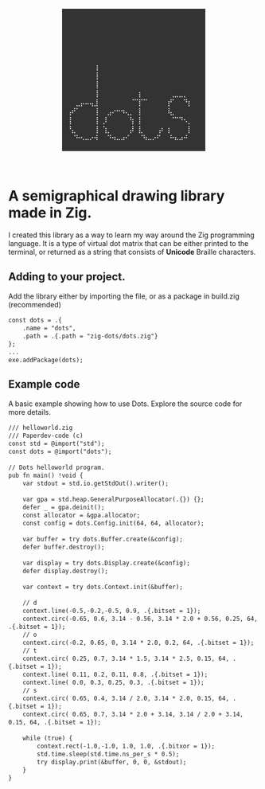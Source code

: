 <!--lint disable no-literal-urls-->

<p align="center">
<img
  alt="[Dots]"
  src="dots.gif"
/>
</p>
<br>

# A semigraphical drawing library made in Zig.
I created this library as a way to learn my way around the Zig programming language. It is a type of virtual dot matrix that can be either printed to the terminal, or returned as a string that consists of **Unicode** Braille characters.

## Adding to your project.
Add the library either by importing the file, or as a package in build.zig (recommended)
```zig
const dots = .{
    .name = "dots",
    .path = .{.path = "zig-dots/dots.zig"}
};
...
exe.addPackage(dots);
```

## Example code
A basic example showing how to use Dots. Explore the source code for more details.
```zig
/// helloworld.zig
/// Paperdev-code (c)
const std = @import("std");
const dots = @import("dots");

// Dots helloworld program.
pub fn main() !void {
    var stdout = std.io.getStdOut().writer();

    var gpa = std.heap.GeneralPurposeAllocator(.{}) {};
    defer _ = gpa.deinit();
    const allocator = &gpa.allocator;
    const config = dots.Config.init(64, 64, allocator);
    
    var buffer = try dots.Buffer.create(&config);
    defer buffer.destroy();
    
    var display = try dots.Display.create(&config);
    defer display.destroy();

    var context = try dots.Context.init(&buffer);

    // d
    context.line(-0.5,-0.2,-0.5, 0.9, .{.bitset = 1});
    context.circ(-0.65, 0.6, 3.14 - 0.56, 3.14 * 2.0 + 0.56, 0.25, 64, .{.bitset = 1});
    // o
    context.circ(-0.2, 0.65, 0, 3.14 * 2.0, 0.2, 64, .{.bitset = 1});
    // t
    context.circ( 0.25, 0.7, 3.14 * 1.5, 3.14 * 2.5, 0.15, 64, .{.bitset = 1});
    context.line( 0.11, 0.2, 0.11, 0.8, .{.bitset = 1});
    context.line( 0.0, 0.3, 0.25, 0.3, .{.bitset = 1});
    // s
    context.circ( 0.65, 0.4, 3.14 / 2.0, 3.14 * 2.0, 0.15, 64, .{.bitset = 1});
    context.circ( 0.65, 0.7, 3.14 * 2.0 + 3.14, 3.14 / 2.0 + 3.14, 0.15, 64, .{.bitset = 1});

    while (true) {
        context.rect(-1.0,-1.0, 1.0, 1.0, .{.bitxor = 1});
        std.time.sleep(std.time.ns_per_s * 0.5);
        try display.print(&buffer, 0, 0, &stdout);
    }
}
```